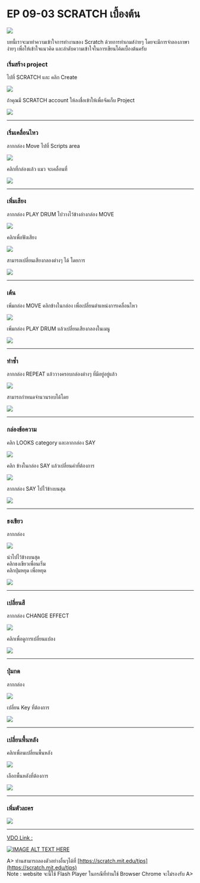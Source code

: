 # EP 09-03 SCRATCH เบื้องต้น
![](images/EP09/090301.PNG)

บทนี้เราจะมาทำความเข้าใจการทำงานของ Scratch ด้วยการทำเกมส์ง่ายๆ โดยจะมีการจำลองภาษาง่ายๆ เพื่อให้เข้าใจแนวคิด และลำดับความเข้าใจในการเขียนโค้ดเบื้องต้นครับ

### เริ่มสร้าง project

ไปที่ SCRATCH และ คลิก Create  

![](images/EP09/090302.PNG)  

ถ้าคุณมี SCRATCH account ให้ลงชื่อเข้าให้เพื่อจัดเก็บ Project  

![](images/EP09/090303.PNG)  

* * *

### เริ่มเคลื่อนไหว

ลากกล่อง Move ไปที่ Scripts area  

![](images/EP09/090304.PNG)  

คลิกที่กล่องแล้ว แมว จะเคลื่อนที่  

![](images/EP09/090305.PNG)  

* * *

### เพิ่มเสียง

ลากกล่อง PLAY DRUM ไปวางไว้ข้างล่างกล่อง MOVE  

![](images/EP09/090306.PNG)  

คลิกเพื่อฟังเสียง  

![](images/EP09/090307.PNG)  

สามารถเปลี่ยนเสียงกลองต่างๆ ได้ โดยการ  

![](images/EP09/090308.PNG)  

* * *

### เต้น

เพิ่มกล่อง MOVE คลิกข้างในกล่อง เพื่อเปลี่ยนตำแหน่งการเคลื่อนไหว  

![](images/EP09/090309.PNG)  

เพิ่มกล่อง PLAY DRUM แล้วเปลี่ยนเสียงกลองในเมนู  

![](images/EP09/090310.PNG)

* * *

### ทำซ้ำ

ลากกล่อง REPEAT แล้ววางครอบกล่องต่างๆ ที่มีอยู่อยู่แล้ว  

![](images/EP09/090311.PNG)  

สามารถกำหนดจำนวนรอบได้โดย  

![](images/EP09/090312.PNG)  

* * *

### กล่องข้อความ

คลิก LOOKS category และลากกล่อง SAY  

![](images/EP09/090313.PNG)  

คลิก ข้างในกล่อง SAY แล้วเปลี่ยนคำที่ต้องการ  

![](images/EP09/090314.PNG)  

ลากกล่อง SAY ไปไว้ข้างบนสุด  

![](images/EP09/090315.PNG)

* * *

### ธงเขียว

ลากกล่อง 

![](images/EP09/090316.PNG)  

นำไปไว้ข้างบนสุด  
คลิกธงเขียวเพื่อนเริ่ม  
คลิกปุ่มหยุด เพื่อหยุด  

![](images/EP09/090317.PNG)  

* * *

### เปลี่ยนสี

ลากกล่อง CHANGE EFFECT  

![](images/EP09/090318.PNG)  

คลิกเพื่อดูการเปลี่ยนแปลง

![](images/EP09/090319.PNG)  

* * *

### ปุ่มกด

ลากกล่อง  

![](images/EP09/090320.PNG)  

เปลี่ยน Key ที่ต้องการ  

![](images/EP09/090321.PNG)  

* * *

### เปลี่ยนพื้นหลัง

คลิกเพื่อนเปลี่ยนพื้นหลัง  

![](images/EP09/090322.PNG)  

เลือกพื้นหลังที่ต้องการ  

![](images/EP09/090323.PNG)  

* * *

### เพิ่มตัวละคร

![](images/EP09/090324.PNG)  

* * *

[VDO Link : ](https://youtu.be/iWhIqsSznC4)

[![IMAGE ALT TEXT HERE](images/EP09/Items.PNG)](https://youtu.be/iWhIqsSznC4)

A>
 ท่านสามารถลองตัวอย่างอื่นๆได้ที่
[https://scratch.mit.edu/tips](https://scratch.mit.edu/tips)  
 Note : website จะนี้ใช้ Flash Player ในกรณีที่ท่านใช้ Browser Chrome จะไม่รองรับ
A>